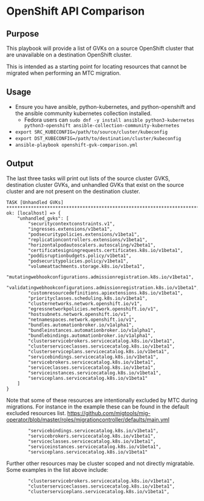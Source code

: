 # OpenShift API Comparison

## Purpose
This playbook will provide a list of GVKs on a source OpenShift cluster that are unavailable on a destination OpenShift cluster.

This is intended as a starting point for locating resources that cannot be migrated when performing an MTC migration.

## Usage
- Ensure you have ansible, python-kubernetes, and python-openshift and the ansible community kubernetes collection installed.
  - Fedora users can `sudo dnf -y install ansible python3-kubernetes python3-openshift ansible-collection-community-kubernetes`
- `export SRC_KUBECONFIG=/path/to/source/cluster/kubeconfig`
- `export DST_KUBECONFIG=/path/to/destination/cluster/kubeconfig`
- `ansible-playbook openshift-gvk-comparison.yml`

## Output
The last three tasks will print out lists of the source cluster GVKS, destination cluster GVKs, and unhandled GVKs that exist on the source cluster and are not present on the destination cluster.

```
TASK [Unhandled GVKs] ***************************************************************************************************************************************************
ok: [localhost] => {
    "unhandled_gvks": [
        "securitycontextconstraints.v1",
        "ingresses.extensions/v1beta1",
        "podsecuritypolicies.extensions/v1beta1",
        "replicationcontrollers.extensions/v1beta1",
        "horizontalpodautoscalers.autoscaling/v2beta1",
        "certificatesigningrequests.certificates.k8s.io/v1beta1",
        "poddisruptionbudgets.policy/v1beta1",
        "podsecuritypolicies.policy/v1beta1",
        "volumeattachments.storage.k8s.io/v1beta1",
        "mutatingwebhookconfigurations.admissionregistration.k8s.io/v1beta1",
        "validatingwebhookconfigurations.admissionregistration.k8s.io/v1beta1",
        "customresourcedefinitions.apiextensions.k8s.io/v1beta1",
        "priorityclasses.scheduling.k8s.io/v1beta1",
        "clusternetworks.network.openshift.io/v1",
        "egressnetworkpolicies.network.openshift.io/v1",
        "hostsubnets.network.openshift.io/v1",
        "netnamespaces.network.openshift.io/v1",
        "bundles.automationbroker.io/v1alpha1",
        "bundleinstances.automationbroker.io/v1alpha1",
        "bundlebindings.automationbroker.io/v1alpha1",
        "clusterservicebrokers.servicecatalog.k8s.io/v1beta1",
        "clusterserviceclasses.servicecatalog.k8s.io/v1beta1",
        "clusterserviceplans.servicecatalog.k8s.io/v1beta1",
        "servicebindings.servicecatalog.k8s.io/v1beta1",
        "servicebrokers.servicecatalog.k8s.io/v1beta1",
        "serviceclasses.servicecatalog.k8s.io/v1beta1",
        "serviceinstances.servicecatalog.k8s.io/v1beta1",
        "serviceplans.servicecatalog.k8s.io/v1beta1"
    ]
}
```

Note that some of these resources are intentionally excluded by MTC during migrations. For instance in the example these can be found in the default excluded resources list. https://github.com/migtools/mig-operator/blob/master/roles/migrationcontroller/defaults/main.yml
```
        "servicebindings.servicecatalog.k8s.io/v1beta1",
        "servicebrokers.servicecatalog.k8s.io/v1beta1",
        "serviceclasses.servicecatalog.k8s.io/v1beta1",
        "serviceinstances.servicecatalog.k8s.io/v1beta1",
        "serviceplans.servicecatalog.k8s.io/v1beta1"
```

Further other resources may be cluster scoped and not directly migratable. Some examples in the list above include:
```
        "clusterservicebrokers.servicecatalog.k8s.io/v1beta1",
        "clusterserviceclasses.servicecatalog.k8s.io/v1beta1",
        "clusterserviceplans.servicecatalog.k8s.io/v1beta1",
```
